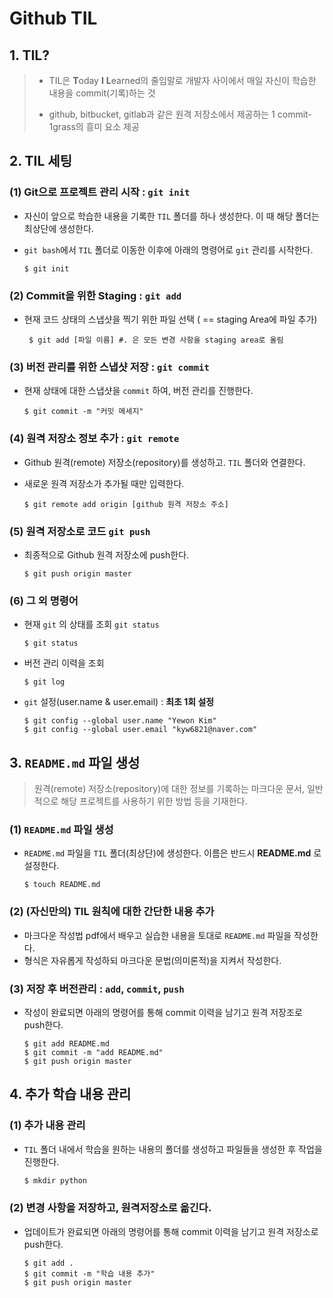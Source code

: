 # Github TIL



## 1. TIL?

>* TIL은 **T**oday **I** **L**earned의 줄임말로 개발자 사이에서 매일 자신이 학습한 내용을 commit(기록)하는 것
>
>* github, bitbucket, gitlab과 같은 원격 저장소에서 제공하는 1 commit-1grass의 흥미 요소 제공



## 2. TIL 세팅

### (1) Git으로 프로젝트 관리 시작 : `git init`

* 자신이 앞으로 학습한 내용을 기록한 `TIL` 폴더를 하나 생성한다. 이 때 해당 폴더는 최상단에 생성한다.

* `git bash`에서 `TIL` 폴더로 이동한 이후에 아래의 명령어로 `git` 관리를 시작한다.

  ```shell
  $ git init
  ```

  

### (2) Commit을 위한 Staging : `git add`

* 현재 코드 상태의 스냅샷을 찍기 위한 파일 선택 ( == staging Area에 파일 추가)

     ```shell
   $ git add [파일 이름] #. 은 모든 변경 사항을 staging area로 올림
     ```

  

### (3) 버전 관리를 위한 스냅샷 저장 : `git commit`

* 현재 상태에 대한 스냅샷을 `commit` 하여, 버전 관리를 진행한다.

  ```shell
  $ git commit -m "커밋 메세지"
  ```



### (4) 원격 저장소 정보 추가 : `git remote`

* Github 원격(remote) 저장소(repository)를 생성하고. `TIL` 폴더와 연결한다.

* 새로운 원격 저장소가 추가될 때만 입력한다.

  ```shell
  $ git remote add origin [github 원격 저장소 주소]
  ```



### (5) 원격 저장소로 코드 `git push`

* 최종적으로 Github 원격 저장소에 push한다.

  ```shell
  $ git push origin master
  ```



### (6) 그 외 명령어

* 현재 `git` 의 상태를 조회 `git status`

  ```shell
  $ git status
  ```

* 버전 관리 이력을 조회

  ````shell
  $ git log
  ````

* `git` 설정(user.name & user.email) : **최초 1회 설정**

  ```shell
  $ git config --global user.name "Yewon Kim"
  $ git config --global user.email "kyw6821@naver.com"
  ```

  

## 3. `README.md` 파일 생성

> 원격(remote) 저장소(repository)에 대한 정보를 기록하는 마크다운 문서, 일반적으로 해당 프로젝트를 사용하기 위한 방법 등을 기재한다.



### (1) `README.md` 파일 생성

* `README.md` 파일을 `TIL` 폴더(최상단)에 생성한다. 이름은 반드시 **README.md** 로 설정한다.

  ``` shell
  $ touch README.md
  ```

  

### (2) (자신만의) TIL 원칙에 대한 간단한 내용 추가

* 마크다운 작성법 pdf에서 배우고 실습한 내용을 토대로 `README.md` 파일을 작성한다.
* 형식은 자유롭게 작성하되 마크다운 문법(의미론적)을 지켜서 작성한다.



### (3) 저장 후 버전관리 : `add`, `commit`, `push`

* 작성이 완료되면 아래의 명령어를 통해 commit 이력을 남기고 원격 저장조로 push한다.

  ```shell
  $ git add README.md
  $ git commit -m "add README.md"
  $ git push origin master
  ```





## 4. 추가 학습 내용 관리

### (1) 추가 내용 관리

* `TIL` 폴더 내에서 학습을 원하는 내용의 폴더를 생성하고 파일들을 생성한 후 작업을 진행한다.

  ```python
  $ mkdir python
  ```

  

### (2) 변경 사항을 저장하고, 원격저장소로 옮긴다.

* 업데이트가 완료되면 아래의 명령어를 통해 commit 이력을 남기고 원격 저장소로 push한다.

  ```shell
  $ git add . 
  $ git commit -m "학습 내용 추가"
  $ git push origin master
  ```

  